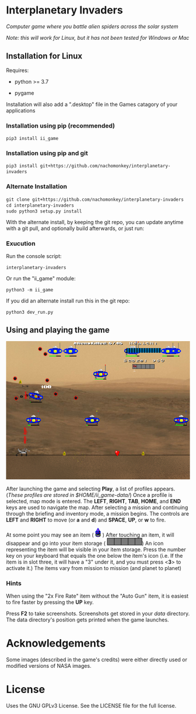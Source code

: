 # Interplanetary Invaders


*Computer game where you battle alien spiders across the solar system*

*Note: this will work for Linux, but it has not been tested for Windows or Mac*

## Installation for Linux

Requires:
	
 * python >= 3.7

 * pygame

Installation will also add a ".desktop" file in the Games catagory of your applications

### Installation using pip (recommended)

	pip3 install ii_game

### Installation using pip and git

	pip3 install git+https://github.com/nachomonkey/interplanetary-invaders

### Alternate Installation

	git clone git+https://github.com/nachomonkey/interplanetary-invaders
	cd interplanetary-invaders
	sudo python3 setup.py install

With the alternate install, by keeping the git repo, you can update anytime with a git pull, and optionally build afterwards, or just run:

### Exucution

Run the console script:

	interplanetary-invaders

Or run the "ii\_game" module:

	python3 -m ii_game

If you did an alternate install run this in the git repo:

	python3 dev_run.py
	
## Using and playing the game

 ![Gameplay Screenshot](https://github.com/nachomonkey/Interplanetary-Invaders/blob/master/wiki_data/screenshot_gameplay1.png  "Gameplay Screenshot")

After launching the game and selecting **Play**, a list of profiles appears. (*These profiles are 
stored in $HOME/ii_game-data/*) Once a profile
is selected, map mode is entered. The **LEFT**, **RIGHT**, **TAB**, **HOME**, and **END** keys are used to navigate
the map. After selecting a mission and continuing through the briefing and inventory mode,
a mission begins. The controls are **LEFT** and **RIGHT** to move (or **a** and **d**) and
**SPACE**, **UP**, or **w** to fire.

At some point you may see an item (![Item](ii_game/images/bitmap/animations/items/block/block1.png  "Item"))
After touching an item, it will disappear and go into your item storage ( ![Item storage](ii_game/images/bitmap/itemHolder.png))
An icon representing the item will be visible in your item storage.
Press the number key on your keyboard that equals the one below the item's icon (i.e. If the item is in slot three, it
will have a "3" under it, and you must press <**3**> to activate it.)  The items vary from mission to mission (and planet to planet)
 
### Hints

When using the "2x Fire Rate" item without the "Auto Gun" item, it is easiest to fire faster
by pressing the **UP** key.

Press **F2** to take screenshots. Screenshots get stored in your *data* directory. The data directory's position gets printed
when the game launches.

# Acknowledgements
Some images (described in the game's credits) were either directly used or modified versions of NASA images.

# License
Uses the GNU GPLv3 License. See the LICENSE file for the full license.
